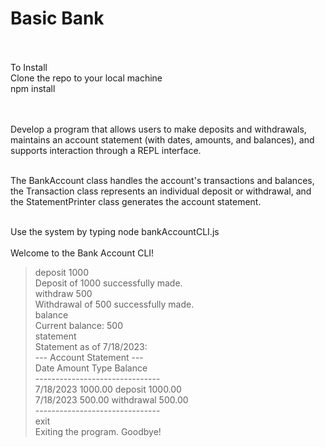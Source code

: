 # Basic Bank

<br><br>
To Install<br>
Clone the repo to your local machine<br>
npm install<br>

<br><br>
Develop a program that allows users to make deposits and withdrawals, maintains an account statement (with dates, amounts, and balances), and supports interaction through a REPL interface.<br><br>

The BankAccount class handles the account's transactions and balances, the Transaction class represents an individual deposit or withdrawal, and the StatementPrinter class generates the account statement.<br><br>


Use the system by typing node bankAccountCLI.js <br>
<br>
Welcome to the Bank Account CLI! <br>

> deposit 1000<br>
> Deposit of 1000 successfully made.<br>
> withdraw 500<br>
> Withdrawal of 500 successfully made.<br>
> balance<br>
> Current balance: 500<br>
> statement<br>
> Statement as of 7/18/2023:<br>
> --- Account Statement ---<br>
> Date Amount Type Balance<br>
> -------------------------------<br>
> 7/18/2023 1000.00 deposit 1000.00<br>
> 7/18/2023 500.00 withdrawal 500.00<br>
> -------------------------------<br>
> exit<br>
> Exiting the program. Goodbye!<br>
